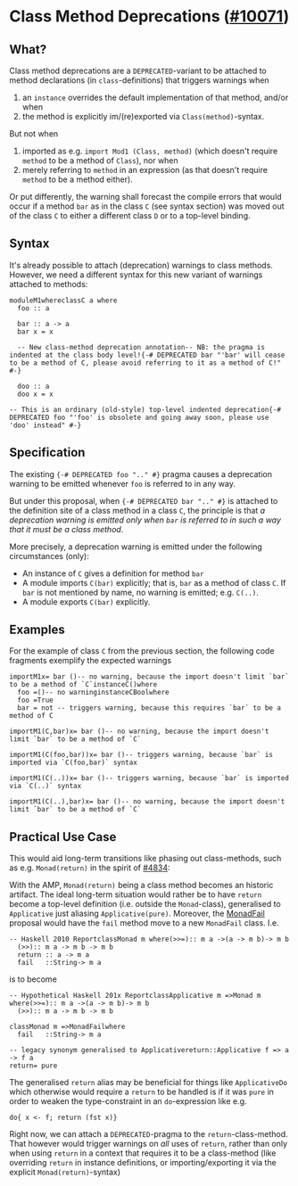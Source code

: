 # Class Method Deprecations ([\#10071](https://gitlab.haskell.org//ghc/ghc/issues/10071))

## What?


Class method deprecations are a `DEPRECATED`-variant to be attached to method declarations (in `class`-definitions) that triggers warnings when

1. an `instance` overrides the default implementation of that method, and/or when
1. the method is explicitly im/(re)exported via `Class(method)`-syntax.


But not when

1. imported as e.g. `import Mod1 (Class, method)` (which doesn't require `method` to be a method of `Class`), nor when
1. merely referring to `method` in an expression (as that doesn't require `method` to be a method either).


Or put differently, the warning shall forecast the compile errors that would occur if a method `bar` as in the class `C` (see syntax section) was moved out of the class `C` to either a different class `D` or to a top-level binding.

## Syntax


It's already possible to attach (deprecation) warnings to class methods. However, we need a different syntax for this new variant of warnings attached to methods:

```
moduleM1whereclassC a where
  foo :: a

  bar :: a -> a
  bar x = x
 
  -- New class-method deprecation annotation-- NB: the pragma is indented at the class body level!{-# DEPRECATED bar "'bar' will cease to be a method of C, please avoid referring to it as a method of C!" #-}

  doo :: a
  doo x = x

-- This is an ordinary (old-style) top-level indented deprecation{-# DEPRECATED foo "'foo' is obsolete and going away soon, please use 'doo' instead" #-}
```

## Specification


The existing `{-# DEPRECATED foo ".." #}` pragma causes a deprecation warning to be emitted whenever `foo` is referred to in any way.


But under this proposal, when `{-# DEPRECATED bar ".." #}` is attached to the definition site of a class method in a class `C`, the principle is that *a deprecation warning is emitted only when `bar` is referred to in such a way that it must be a class method*.


More precisely, a deprecation warning is emitted under the following circumstances (only):

- An instance of `C` gives a definition for method `bar`
- A module imports `C(bar)` explicitly; that is, `bar` as a method of class `C`.  If `bar` is not mentioned by name, no warning is emitted; e.g. `C(..)`.
- A module exports `C(bar)` explicitly.

## Examples


For the example of class `C` from the previous section, the following code fragments exemplify the expected warnings

```
importM1x= bar ()-- no warning, because the import doesn't limit `bar` to be a method of `C`instanceC()where
  foo =()-- no warninginstanceCBoolwhere
  foo =True
  bar = not -- triggers warning, because this requires `bar` to be a method of C
```

```
importM1(C,bar)x= bar ()-- no warning, because the import doesn't limit `bar` to be a method of `C`
```

```
importM1(C(foo,bar))x= bar ()-- triggers warning, because `bar` is imported via `C(foo,bar)` syntax
```

```
importM1(C(..))x= bar ()-- triggers warning, because `bar` is imported via `C(..)` syntax
```

```
importM1(C(..),bar)x= bar ()-- no warning, because the import doesn't limit `bar` to be a method of `C`
```

## Practical Use Case


This would aid long-term transitions like phasing out class-methods, such as e.g. `Monad(return)` in the spirit of [\#4834](https://gitlab.haskell.org//ghc/ghc/issues/4834):


With the AMP, `Monad(return)` being a class method becomes an historic artifact. The ideal long-term situation would rather be to have `return` become a top-level definition (i.e. outside the `Monad`-class), generalised to `Applicative` just aliasing `Applicative(pure)`. Moreover, the [MonadFail](design/monad-fail) proposal would have the `fail` method move to a new `MonadFail` class. I.e.

```
-- Haskell 2010 ReportclassMonad m where(>>=):: m a ->(a -> m b)-> m b
  (>>):: m a -> m b -> m b
  return :: a -> m a
  fail   ::String-> m a
```


is to become

```
-- Hypothetical Haskell 201x ReportclassApplicative m =>Monad m where(>>=):: m a ->(a -> m b)-> m b
  (>>):: m a -> m b -> m b

classMonad m =>MonadFailwhere
  fail   ::String-> m a

-- legacy synonym generalised to Applicativereturn::Applicative f => a -> f a
return= pure
```


The generalised `return` alias may be beneficial for things like `ApplicativeDo` which otherwise would require a `return` to be handled is if it was `pure` in order to weaken the type-constraint in an `do`-expression like e.g.

```
do{ x <- f; return (fst x)}
```


Right now, we can attach a `DEPRECATED`-pragma to the `return`-class-method. That however would trigger warnings on *all* uses of `return`, rather than only when using `return` in a context that requires it to be a class-method (like overriding `return` in instance definitions, or importing/exporting it via the explicit `Monad(return)`-syntax)
